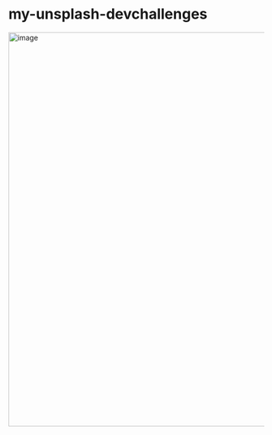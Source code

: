 # my-unsplash-devchallenges

<img width="777" alt="image" src="https://user-images.githubusercontent.com/67695658/180659614-01378f12-ff70-41a0-8c8e-440cb42869fc.png">
